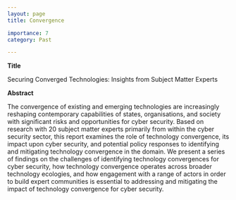 ```yaml
---
layout: page
title: Convergence

importance: 7
category: Past

---
```


__Title__

Securing Converged Technologies: Insights from Subject Matter Experts          

__Abstract__ 

The convergence of existing and emerging technologies are increasingly reshaping contemporary capabilities of states, organisations, and society with significant risks and opportunities for cyber security. Based on research with 20 subject matter experts primarily from within the cyber security sector, this report examines the role of technology convergence, its impact upon cyber security, and potential policy responses to identifying and mitigating technology convergence in the domain. We present a series of findings on the challenges of identifying technology convergences for cyber security, how technology convergence operates across broader technology ecologies, and how engagement with a range of actors in order to build expert communities is essential to addressing and mitigating the impact of technology convergence for cyber security.

